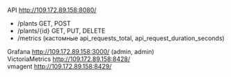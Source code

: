 API http://109.172.89.158:8080/  
  - /plants GET, POST  
  - /plants/{id} GET, PUT, DELETE
  - /metrics (кастомные api_requests_total, api_request_duration_seconds)
  
Grafana http://109.172.89.158:3000/ (admin, admin)  
VictoriaMetrics http://109.172.89.158:8428/  
vmagent http://109.172.89.158:8429/  
